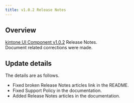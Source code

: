 ```yaml
---
title: v1.0.2 Release Notes
---
```


## Overview

[kintone UI Component v1.0.2](https://github.com/kintone-labs/kintone-ui-component/releases/tag/v1.0.2)  Release Notes.  
Document related corrections were made.

## Update details

The details are as follows.

- Fixed broken Release Notes articles link in the README.
- Fixed Support Policy in the documentation.
- Added Release Notes articles in the documentation.
